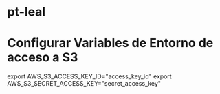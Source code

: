# pt-leal


# Configurar Variables de Entorno de acceso a S3
export AWS_S3_ACCESS_KEY_ID="access_key_id"
export AWS_S3_SECRET_ACCESS_KEY="secret_access_key"
